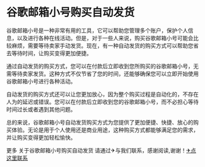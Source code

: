 # 谷歌邮箱小号购买自动发货

谷歌邮箱小号是一种非常有用的工具，它可以帮助您管理多个账户，保护个人信息，以及进行各种在线活动。但是，对于一些人来说，购买谷歌邮箱小号可能会比较麻烦，需要等待卖家手动发货。现在，有一种自动发货的购买方式可以帮助您省去等待时间，让购买变得更加便捷。

通过自动发货的购买方式，您可以在付款后立即收到您所购买的谷歌邮箱小号，无需等待卖家发货。这种方式不仅节省了您的时间，还能够确保您可以立即开始使用谷歌邮箱小号进行各种活动。

自动发货的购买方式还可以让您更加放心，因为整个购买过程是自动化的，不存在人为的延迟或错误。您可以在付款后立即收到您的谷歌邮箱小号，而不必担心等待时间过长或者遇到其他问题。

总的来说，谷歌邮箱小号自动发货购买方式为您提供了更加便捷、快捷、放心的购买体验。无论是用于个人使用还是商业用途，这种购买方式都能够满足您的需求，并让购买变得更加轻松愉快。

更多 关于谷歌邮箱小号购买自动发货 请通过✈与我们联系，感谢阅读,谢谢！[✈点这里联系](https://abc.k02.cc)
